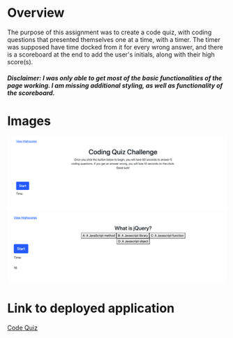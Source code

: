 # Overview

The purpose of this assignment was to create a code quiz, with coding questions that presented themselves one at a time, with a timer. The timer was supposed have time docked from it for every wrong answer, and there is a scoreboard at the end to add the user's initials, along with their high score(s). 

##### Disclaimer: I was only able to get most of the basic functionalities of the page working. I am missing additional styling, as well as functionality of the scoreboard. 

# Images
![Screenshot of application](./assets/codeQuiz.png)
![Screenshot of application](./assets/codeQuestion.png)

# Link to deployed application
[Code Quiz](https://kelseybenedict.github.io/Code-Quiz/)

